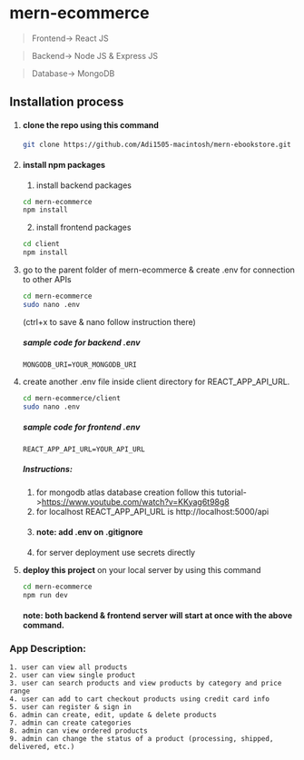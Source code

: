 # mern-ecommerce

> Frontend-> React JS

> Backend-> Node JS & Express JS

> Database-> MongoDB

## Installation process

1. #### clone the repo using this command
   ```bash
   git clone https://github.com/Adi1505-macintosh/mern-ebookstore.git
   ```
2. #### install npm packages
   1. install backend packages
   ```bash
   cd mern-ecommerce
   npm install
   ```
   2. install frontend packages
   ```bash
   cd client
   npm install
   ```
3. go to the parent folder of mern-ecommerce & create .env for connection to other APIs

   ```bash
   cd mern-ecommerce
   sudo nano .env
   ```

   (ctrl+x to save & nano follow instruction there)

   ##### sample code for backend .env

   ```env
   MONGODB_URI=YOUR_MONGODB_URI
   ```

4. create another .env file inside client directory for REACT_APP_API_URL.

   ```bash
   cd mern-ecommerce/client
   sudo nano .env
   ```

   ##### sample code for frontend .env

   ```env
   REACT_APP_API_URL=YOUR_API_URL
   ```

   ##### Instructions:

   1. for mongodb atlas database creation follow this tutorial->https://www.youtube.com/watch?v=KKyag6t98g8
   2. for localhost REACT_APP_API_URL is http://localhost:5000/api
   3. #### note: add .env on .gitignore
   4. for server deployment use secrets directly

5. <b>deploy this project</b> on your local server by using this command
   ```bash
   cd mern-ecommerce
   npm run dev
   ```
   #### note: both backend & frontend server will start at once with the above command.

### App Description:

    1. user can view all products
    2. user can view single product
    3. user can search products and view products by category and price range
    4. user can add to cart checkout products using credit card info
    5. user can register & sign in
    6. admin can create, edit, update & delete products
    7. admin can create categories
    8. admin can view ordered products
    9. admin can change the status of a product (processing, shipped, delivered, etc.)
